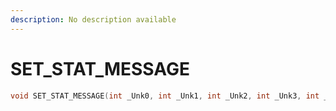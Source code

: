 ```yaml
---
description: No description available 
---
```


# SET_STAT_MESSAGE

```cpp
void SET_STAT_MESSAGE(int _Unk0, int _Unk1, int _Unk2, int _Unk3, int _Unk4, int _Unk5, int _Unk6, int _Unk7, int _Unk8, int _Unk9, int _Unk10, int _Unk11, int _Unk12);
```